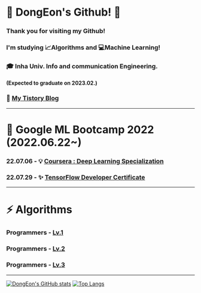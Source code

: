 # :ghost: DongEon's Github! :ghost:

### Thank you for visiting my Github!

### I'm studying :chart_with_upwards_trend:Algorithms and :computer:Machine Learning!  

### :mortar_board: Inha Univ. Info and communication Engineering. 
#### (Expected to graduate on 2023.02.)

### :memo: [My Tistory Blog](https://coding-archive31.tistory.com/)

***

# 🌱 Google ML Bootcamp 2022 (2022.06.22~)

### 22.07.06 - :bulb: [Coursera : Deep Learning Specialization](https://www.credly.com/badges/36ec8c8f-2e43-4f78-b362-cafbaf2728ba)

### 22.07.29 - :sparkles: [TensorFlow Developer Certificate](https://www.credential.net/836293ac-b2a8-48b4-a473-ba0ce51785ba) 

***

# ⚡ Algorithms

### Programmers - [Lv.1](https://github.com/DongEon31/CodingTest_with_Python/tree/main/LEVEL1)

### Programmers - [Lv.2](https://github.com/DongEon31/CodingTest_with_Python/tree/main/LEVEL2)

### Programmers - [Lv.3](https://github.com/DongEon31/CodingTest_with_Python/tree/main/LEVEL3)

***

[![DongEon's GitHub stats](https://github-readme-stats.vercel.app/api?username=DongEon31&show_icons=true&theme=radical)](https://github.com/DongEon31/github-readme-stats) [![Top Langs](https://github-readme-stats.vercel.app/api/top-langs/?username=DongEon31&layout=compact)](https://github.com/DongEon31/github-readme-stats)


